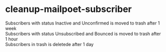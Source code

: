 # cleanup-mailpoet-subscriber
Subscribers with status Inactive and Unconfirmed is moved to trash after 1 week  
Subscribers with status Unsubscribed and Bounced is moved to trash after 1 hour  
Subscribers in trash is deletede after 1 day

